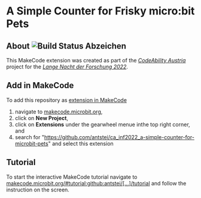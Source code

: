 # A Simple Counter for Frisky micro:bit Pets 

## About ![Build Status Abzeichen](https://github.com/antstei/ca_inf2022_a-simple-counter-for-microbit-pets/workflows/MakeCode/badge.svg)
This MakeCode extension was created as part of the _[CodeAbility Austria](https://codeability.uibk.ac.at)_ project for the _[Lange Nacht der Forschung 2022](https://langenachtderforschung.at/station/2903)_.

## Add in MakeCode
To add this repository as [extension in MakeCode](https://makecode.microbit.org/extensions)

1. navigate to [makecode.microbit.org](https://makecode.microbit.org/),
2. click on **New Project**,
3. click on **Extensions** under the gearwheel menue inthe top right corner, and
4. search for "https://github.com/antstei/ca_inf2022_a-simple-counter-for-microbit-pets" and select this extension

## Tutorial
To start the interactive MakeCode tutorial navigate to [makecode.microbit.org/#tutorial:github:antstei/[…]/tutorial](https://makecode.microbit.org/#tutorial:github:antstei/ca_inf2022_a-simple-counter-for-microbit-pets/tutorial) and follow the instruction on the screen.